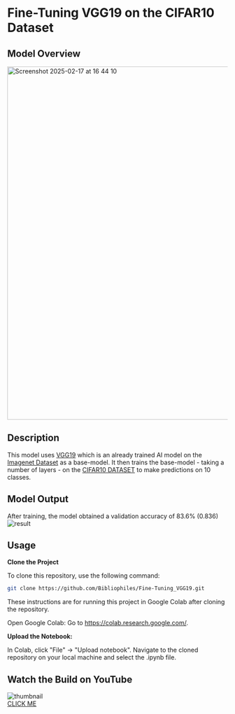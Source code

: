 # Fine-Tuning VGG19 on the CIFAR10 Dataset

## Model Overview
<img width="808" alt="Screenshot 2025-02-17 at 16 44 10" src="https://github.com/user-attachments/assets/b7b9e3e9-bd14-418f-b510-e422c8d996c7" />

## Description
This model uses [VGG19](https://www.tensorflow.org/api_docs/python/tf/keras/applications/VGG19) which is an already trained AI model on the
[Imagenet Dataset](https://www.image-net.org/challenges/LSVRC/index.php) as a base-model. It then trains the base-model - taking a number of layers - on the [CIFAR10 DATASET](https://www.cs.toronto.edu/~kriz/cifar.html) to make predictions on 10 classes.  

## Model Output
After training, the model obtained a validation accuracy of 83.6% (0.836)   
![result](https://github.com/user-attachments/assets/9712f345-d786-4fdd-a380-0b5f1229213a)

## Usage
**Clone the Project**

To clone this repository, use the following command:

```bash
git clone https://github.com/Bibliophiles/Fine-Tuning_VGG19.git
```

These instructions are for running this project in Google Colab after cloning the repository.

Open Google Colab: Go to https://colab.research.google.com/.

**Upload the Notebook:**

In Colab, click "File" -> "Upload notebook". Navigate to the cloned repository on your local machine and select the .ipynb file.   

## Watch the Build on YouTube   

![thumbnail](https://github.com/user-attachments/assets/b4507c7b-9661-40ff-9a36-12efdb741ac8)   
[CLICK ME](https://youtu.be/A26Tjvv_DLA?si=dsSKMges0KZ41ZR1)
